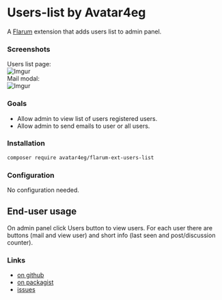 # Users-list by Avatar4eg

A [Flarum](http://flarum.org) extension that adds users list to admin panel.

### Screenshots

Users list page:  
![Imgur](https://i.imgur.com/JSlVsEn.png)  
Mail modal:  
![Imgur](https://i.imgur.com/PIHr4mT.png)  

### Goals

- Allow admin to view list of users registered users.
- Allow admin to send emails to user or all users.

### Installation

```bash
composer require avatar4eg/flarum-ext-users-list
```

### Configuration

No configuration needed.

## End-user usage

On admin panel click Users button to view users. For each user there are buttons (mail and view user) and short info (last seen and post/discussion counter).

### Links

- [on github](https://github.com/avatar4eg/flarum-ext-users-list)
- [on packagist](https://packagist.com/packages/avatar4eg/flarum-ext-users-list)
- [issues](https://github.com/avatar4eg/flarum-ext-users-list/issues)
